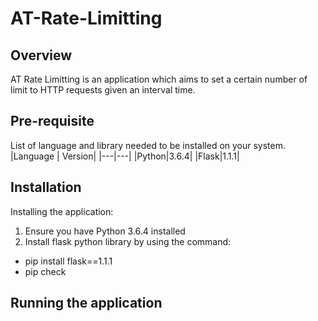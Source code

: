 # AT-Rate-Limitting

## Overview
AT Rate Limitting is an application which aims to set a certain number of limit to HTTP requests given an interval time.

## Pre-requisite
List of language and library needed to be installed on your system.
|Language | Version|
|---|---|
|Python|3.6.4|
|Flask|1.1.1|

## Installation
Installing the application:
1. Ensure you have Python 3.6.4 installed
2. Install flask python library by using the command:
- pip install flask==1.1.1
- pip check

## Running the application
